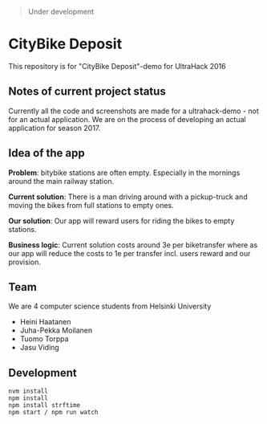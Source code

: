 > Under development

# CityBike Deposit

This repository is for "CityBike Deposit"-demo for UltraHack 2016

## Notes of current project status

Currently all the code and screenshots are made for a ultrahack-demo - not for an actual application. We are on the process of developing an actual application for season 2017.

## Idea of the app

**Problem**: bitybike stations are often empty. Especially in the mornings around the main railway station.

**Current solution**: There is a man driving around with a pickup-truck and moving the bikes from full stations to empty ones.

**Our solution**: Our app will reward users for riding the bikes to empty stations.

**Business logic**: Current solution costs around 3e per biketransfer where as our app will reduce the costs to 1e per transfer incl. users reward and our provision.

## Team

We are 4 computer science students from Helsinki University
* Heini Haatanen
* Juha-Pekka Moilanen
* Tuomo Torppa
* Jasu Viding

## Development

```
nvm install
npm install
npm install strftime
npm start / npm run watch
```
